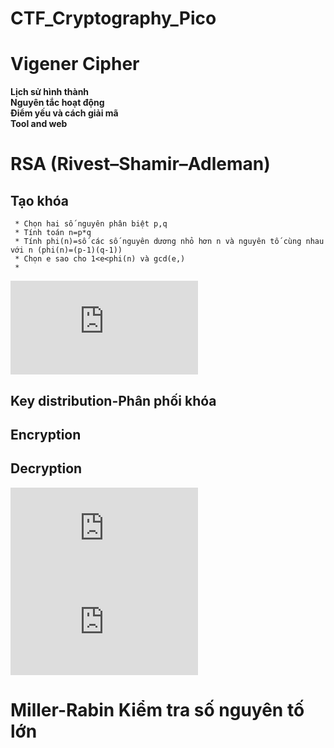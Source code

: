 # CTF_Cryptography_Pico


# Vigener Cipher
  **Lịch sử hình thành**<br>
  **Nguyên tắc hoạt động**<br>
  **Điểm yếu và cách giải mã**<br>
  **Tool and web**
# RSA (Rivest–Shamir–Adleman)
  ## **Tạo khóa** <br>
     * Chọn hai số nguyên phân biệt p,q
     * Tính toán n=p*q
     * Tính phi(n)=số các số nguyên dương nhỏ hơn n và nguyên tố cùng nhau với n (phi(n)=(p-1)(q-1))
     * Chọn e sao cho 1<e<phi(n) và gcd(e,)
     *
 ![equation](https://latex.codecogs.com/gif.latex?%5Cvarphi%20%28n%29)
  ## **Key distribution-Phân phối khóa**<br>
  ## **Encryption**<br>
  ## **Decryption**<br>
  


![equation](http://latex.codecogs.com/gif.latex?Concentration%3D%5Cfrac%7BTotalTemplate%7D%7BTotalVolume%7D)
![equation](https://latex.codecogs.com/gif.latex?%5Cvarphi%20%28n%29)


# Miller-Rabin Kiểm tra số nguyên tố lớn

